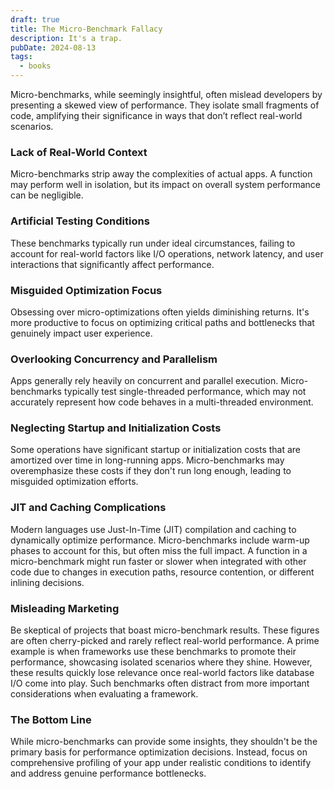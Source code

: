 ```yaml
---
draft: true
title: The Micro-Benchmark Fallacy
description: It's a trap.
pubDate: 2024-08-13
tags:
  - books
---
```


Micro-benchmarks, while seemingly insightful, often mislead developers by presenting a skewed view of performance. They isolate small fragments of code, amplifying their significance in ways that don’t reflect real-world scenarios.

### Lack of Real-World Context

Micro-benchmarks strip away the complexities of actual apps. A function may perform well in isolation, but its impact on overall system performance can be negligible.

### Artificial Testing Conditions

These benchmarks typically run under ideal circumstances, failing to account for real-world factors like I/O operations, network latency, and user interactions that significantly affect performance.

### Misguided Optimization Focus

Obsessing over micro-optimizations often yields diminishing returns. It's more productive to focus on optimizing critical paths and bottlenecks that genuinely impact user experience.

### Overlooking Concurrency and Parallelism

Apps generally rely heavily on concurrent and parallel execution. Micro-benchmarks typically test single-threaded performance, which may not accurately represent how code behaves in a multi-threaded environment.

### Neglecting Startup and Initialization Costs

Some operations have significant startup or initialization costs that are amortized over time in long-running apps. Micro-benchmarks may overemphasize these costs if they don't run long enough, leading to misguided optimization efforts.

### JIT and Caching Complications

Modern languages use Just-In-Time (JIT) compilation and caching to dynamically optimize performance. Micro-benchmarks include warm-up phases to account for this, but often miss the full impact. A function in a micro-benchmark might run faster or slower when integrated with other code due to changes in execution paths, resource contention, or different inlining decisions.

### Misleading Marketing

Be skeptical of projects that boast micro-benchmark results. These figures are often cherry-picked and rarely reflect real-world performance. A prime example is when frameworks use these benchmarks to promote their performance, showcasing isolated scenarios where they shine. However, these results quickly lose relevance once real-world factors like database I/O come into play. Such benchmarks often distract from more important considerations when evaluating a framework.

### The Bottom Line

While micro-benchmarks can provide some insights, they shouldn't be the primary basis for performance optimization decisions. Instead, focus on comprehensive profiling of your app under realistic conditions to identify and address genuine performance bottlenecks.
